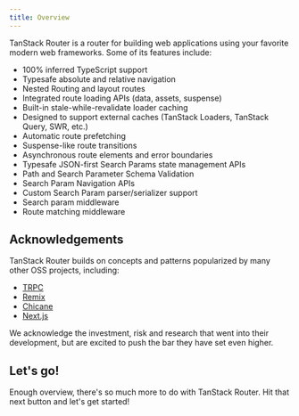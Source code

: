 ```yaml
---
title: Overview
---
```


TanStack Router is a router for building web applications using your favorite modern web frameworks. Some of its features include:

- 100% inferred TypeScript support
- Typesafe absolute and relative navigation
- Nested Routing and layout routes
- Integrated route loading APIs (data, assets, suspense)
- Built-in stale-while-revalidate loader caching
- Designed to support external caches (TanStack Loaders, TanStack Query, SWR, etc.)
- Automatic route prefetching
- Suspense-like route transitions
- Asynchronous route elements and error boundaries
- Typesafe JSON-first Search Params state management APIs
- Path and Search Parameter Schema Validation
- Search Param Navigation APIs
- Custom Search Param parser/serializer support
- Search param middleware
- Route matching middleware

## Acknowledgements

TanStack Router builds on concepts and patterns popularized by many other OSS projects, including:

- [TRPC](https://trpc.io/)
- [Remix](https://remix.run)
- [Chicane](https://swan-io.github.io/chicane/)
- [Next.js](https://nextjs.org)

We acknowledge the investment, risk and research that went into their development, but are excited to push the bar they have set even higher.

## Let's go!

Enough overview, there's so much more to do with TanStack Router. Hit that next button and let's get started!
